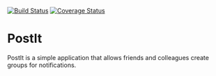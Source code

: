 [![Build Status](https://travis-ci.org/victor4l/PostIt.svg?branch=master)](https://travis-ci.org/victor4l/PostIt)
[![Coverage Status](https://coveralls.io/repos/github/victor4l/PostIt/badge.svg?branch=server)](https://coveralls.io/github/victor4l/PostIt?branch=server)
# PostIt
PostIt is a simple application that allows friends and colleagues create groups for notifications. 
